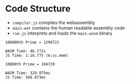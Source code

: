# Code Structure

- `compiler.js` compiles the webassembly
- `main.wat` contains the human readable assembly code
- `run.js` interprets and loads the `main.wasm` binary

```
100000th Prime = 1299721

WASM Time: 46.772s
JS Time: 1:16.775 (m:ss.mmm)

10000th Prime = 104729

WASM Time: 329.975ms
JS Time: 568.073ms
```
